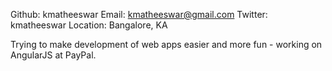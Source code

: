 Github:   kmatheeswar
Email:    kmatheeswar@gmail.com
Twitter:  kmatheeswar
Location: Bangalore, KA

Trying to make development of web apps easier and more fun - working on AngularJS at PayPal.
